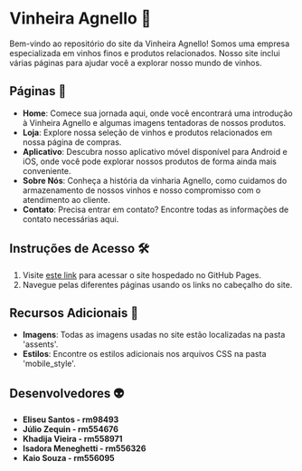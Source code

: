 # Vinheira Agnello 🍷

Bem-vindo ao repositório do site da Vinheira Agnello! Somos uma empresa especializada em vinhos finos e produtos relacionados. Nosso site inclui várias páginas para ajudar você a explorar nosso mundo de vinhos.

## Páginas 📑

- **Home**: Comece sua jornada aqui, onde você encontrará uma introdução à Vinheira Agnello e algumas imagens tentadoras de nossos produtos.
- **Loja**: Explore nossa seleção de vinhos e produtos relacionados em nossa página de compras.
- **Aplicativo**: Descubra nosso aplicativo móvel disponível para Android e iOS, onde você pode explorar nossos produtos de forma ainda mais conveniente.
- **Sobre Nós**: Conheça a história da vinharia Agnello, como cuidamos do armazenamento de nossos vinhos e nosso compromisso com o atendimento ao cliente.
- **Contato**: Precisa entrar em contato? Encontre todas as informações de contato necessárias aqui.

## Instruções de Acesso 🛠️
1. Visite [este link](link_do_seu_github_pages) para acessar o site hospedado no GitHub Pages.
2. Navegue pelas diferentes páginas usando os links no cabeçalho do site.
   
## Recursos Adicionais 🎨

- **Imagens**: Todas as imagens usadas no site estão localizadas na pasta 'assents'.
- **Estilos**: Encontre os estilos adicionais nos arquivos CSS na pasta 'mobile_style'.

## Desenvolvedores :alien:
- **Eliseu Santos - rm98493**
- **Júlio Zequin - rm554676**
- **Khadija Vieira - rm558971**
- **Isadora Meneghetti - rm556326**
- **Kaio Souza - rm556095**
